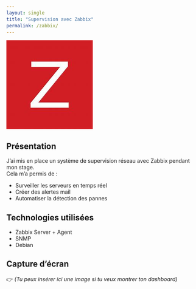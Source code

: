 ```yaml
---
layout: single
title: "Supervision avec Zabbix"
permalink: /zabbix/
---
```


![Logo Zabbix](/assets/images/zabbix.jpg)

## Présentation

J’ai mis en place un système de supervision réseau avec Zabbix pendant mon stage.  
Cela m’a permis de :

- Surveiller les serveurs en temps réel
- Créer des alertes mail
- Automatiser la détection des pannes

## Technologies utilisées

- Zabbix Server + Agent
- SNMP
- Debian

## Capture d’écran

👉 *(Tu peux insérer ici une image si tu veux montrer ton dashboard)*
